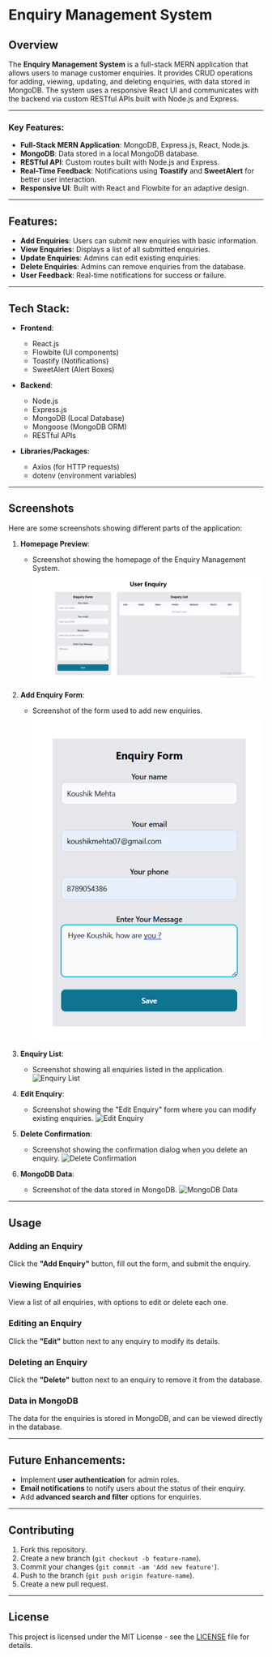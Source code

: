 # Enquiry Management System

## Overview

The **Enquiry Management System** is a full-stack MERN application that allows users to manage customer enquiries. It provides CRUD operations for adding, viewing, updating, and deleting enquiries, with data stored in MongoDB. The system uses a responsive React UI and communicates with the backend via custom RESTful APIs built with Node.js and Express.

---

### Key Features:

- **Full-Stack MERN Application**: MongoDB, Express.js, React, Node.js.
- **MongoDB**: Data stored in a local MongoDB database.
- **RESTful API**: Custom routes built with Node.js and Express.
- **Real-Time Feedback**: Notifications using **Toastify** and **SweetAlert** for better user interaction.
- **Responsive UI**: Built with React and Flowbite for an adaptive design.

---

## Features:

- **Add Enquiries**: Users can submit new enquiries with basic information.
- **View Enquiries**: Displays a list of all submitted enquiries.
- **Update Enquiries**: Admins can edit existing enquiries.
- **Delete Enquiries**: Admins can remove enquiries from the database.
- **User Feedback**: Real-time notifications for success or failure.

---

## Tech Stack:

- **Frontend**:
  - React.js
  - Flowbite (UI components)
  - Toastify (Notifications)
  - SweetAlert (Alert Boxes)

- **Backend**:
  - Node.js
  - Express.js
  - MongoDB (Local Database)
  - Mongoose (MongoDB ORM)
  - RESTful APIs

- **Libraries/Packages**:
  - Axios (for HTTP requests)
  - dotenv (environment variables)

---

## Screenshots

Here are some screenshots showing different parts of the application:

1. **Homepage Preview**:
   - Screenshot showing the homepage of the Enquiry Management System.
   ![Homepage](/frontend/public/home.png)
   
2. **Add Enquiry Form**:
   - Screenshot of the form used to add new enquiries.
   ![Add Enquiry Form](./frontend/public/form.png)

3. **Enquiry List**:
   - Screenshot showing all enquiries listed in the application.
   ![Enquiry List](./assets/screenshots/enquiry-list.png)

4. **Edit Enquiry**:
   - Screenshot showing the "Edit Enquiry" form where you can modify existing enquiries.
   ![Edit Enquiry](./assets/screenshots/edit-enquiry.png)

5. **Delete Confirmation**:
   - Screenshot showing the confirmation dialog when you delete an enquiry.
   ![Delete Confirmation](./assets/screenshots/delete-confirmation.png)

6. **MongoDB Data**:
   - Screenshot of the data stored in MongoDB.
   ![MongoDB Data](./assets/screenshots/mongodb-data.png)

---

## Usage

### Adding an Enquiry
Click the **"Add Enquiry"** button, fill out the form, and submit the enquiry.

### Viewing Enquiries
View a list of all enquiries, with options to edit or delete each one.

### Editing an Enquiry
Click the **"Edit"** button next to any enquiry to modify its details.

### Deleting an Enquiry
Click the **"Delete"** button next to an enquiry to remove it from the database.

### Data in MongoDB
The data for the enquiries is stored in MongoDB, and can be viewed directly in the database.

---

## Future Enhancements:

- Implement **user authentication** for admin roles.
- **Email notifications** to notify users about the status of their enquiry.
- Add **advanced search and filter** options for enquiries.

---

## Contributing

1. Fork this repository.
2. Create a new branch (`git checkout -b feature-name`).
3. Commit your changes (`git commit -am 'Add new feature'`).
4. Push to the branch (`git push origin feature-name`).
5. Create a new pull request.

---

## License

This project is licensed under the MIT License - see the [LICENSE](LICENSE) file for details.

